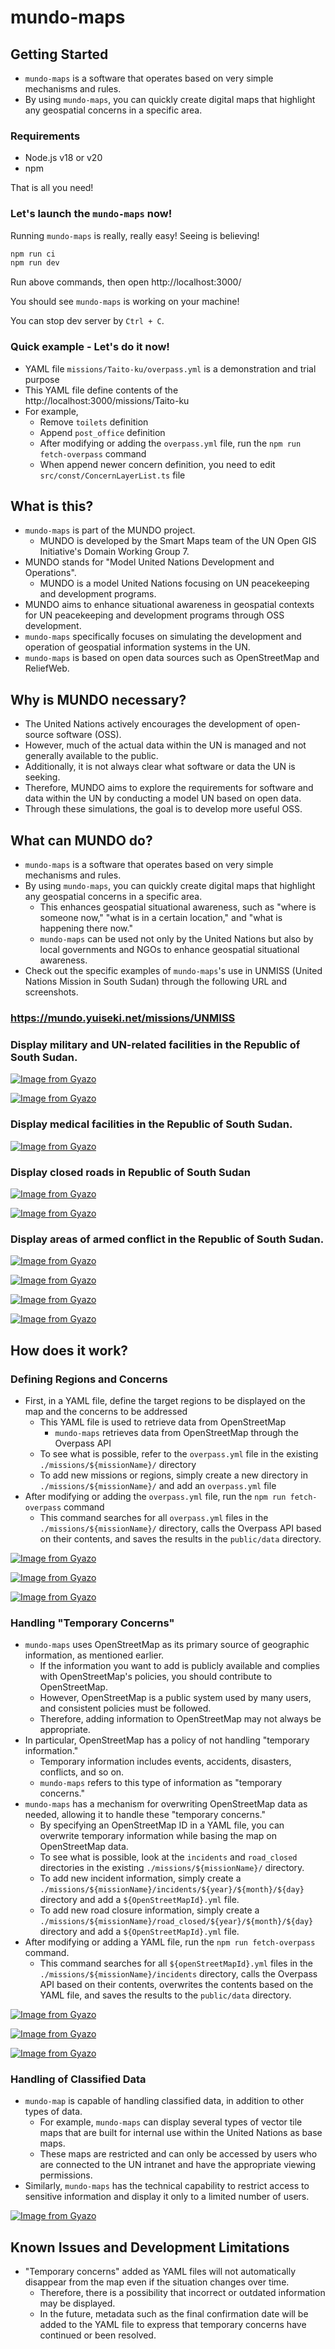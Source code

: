 # mundo-maps

## Getting Started

- `mundo-maps` is a software that operates based on very simple mechanisms and rules.
- By using `mundo-maps`, you can quickly create digital maps that highlight any geospatial concerns in a specific area.

### Requirements

- Node.js v18 or v20
- npm

That is all you need!

### Let's launch the `mundo-maps` now!

Running `mundo-maps` is really, really easy!
Seeing is believing!

```bash
npm run ci
npm run dev
```

Run above commands, then open http://localhost:3000/

You should see `mundo-maps` is working on your machine!

You can stop dev server by `Ctrl + C`.

### Quick example - Let's do it now!

- YAML file `missions/Taito-ku/overpass.yml` is a demonstration and trial purpose
- This YAML file define contents of the http://localhost:3000/missions/Taito-ku
- For example,
  - Remove `toilets` definition
  - Append `post_office` definition
  - After modifying or adding the `overpass.yml` file, run the `npm run fetch-overpass` command
  - When append newer concern definition, you need to edit `src/const/ConcernLayerList.ts` file

## What is this?

- `mundo-maps` is part of the MUNDO project.
  - MUNDO is developed by the Smart Maps team of the UN Open GIS Initiative's Domain Working Group 7.
- MUNDO stands for "Model United Nations Development and Operations".
  - MUNDO is a model United Nations focusing on UN peacekeeping and development programs.
- MUNDO aims to enhance situational awareness in geospatial contexts for UN peacekeeping and development programs through OSS development.
- `mundo-maps` specifically focuses on simulating the development and operation of geospatial information systems in the UN.
- `mundo-maps` is based on open data sources such as OpenStreetMap and ReliefWeb.

## Why is MUNDO necessary?

- The United Nations actively encourages the development of open-source software (OSS).
- However, much of the actual data within the UN is managed and not generally available to the public.
- Additionally, it is not always clear what software or data the UN is seeking.
- Therefore, MUNDO aims to explore the requirements for software and data within the UN by conducting a model UN based on open data.
- Through these simulations, the goal is to develop more useful OSS.

## What can MUNDO do?

- `mundo-maps` is a software that operates based on very simple mechanisms and rules.
- By using `mundo-maps`, you can quickly create digital maps that highlight any geospatial concerns in a specific area.
  - This enhances geospatial situational awareness, such as "where is someone now," "what is in a certain location," and "what is happening there now."
  - `mundo-maps` can be used not only by the United Nations but also by local governments and NGOs to enhance geospatial situational awareness.
- Check out the specific examples of `mundo-maps`'s use in UNMISS (United Nations Mission in South Sudan) through the following URL and screenshots.

### https://mundo.yuiseki.net/missions/UNMISS

### Display military and UN-related facilities in the Republic of South Sudan.

[![Image from Gyazo](https://i.gyazo.com/1c951a512b4d5d55a7c4a066d81e055a.png)](https://gyazo.com/1c951a512b4d5d55a7c4a066d81e055a)

[![Image from Gyazo](https://i.gyazo.com/048d9a4332d0f764a733787c165deb8b.png)](https://gyazo.com/048d9a4332d0f764a733787c165deb8b)

### Display medical facilities in the Republic of South Sudan.

[![Image from Gyazo](https://i.gyazo.com/e1c0df4e6532a7900d8e7816fa9ad922.png)](https://gyazo.com/e1c0df4e6532a7900d8e7816fa9ad922)

### Display closed roads in Republic of South Sudan

[![Image from Gyazo](https://i.gyazo.com/a16fec8372618629e3af70696faced6a.png)](https://gyazo.com/a16fec8372618629e3af70696faced6a)

[![Image from Gyazo](https://i.gyazo.com/52c52135eb943fe834cbef3b0952aa42.png)](https://gyazo.com/52c52135eb943fe834cbef3b0952aa42)

### Display areas of armed conflict in the Republic of South Sudan.

[![Image from Gyazo](https://i.gyazo.com/74ea7b2fff67489ea0d892b6290bdc8d.png)](https://gyazo.com/74ea7b2fff67489ea0d892b6290bdc8d)

[![Image from Gyazo](https://i.gyazo.com/24433d619775435216631d4e39a6adca.png)](https://gyazo.com/24433d619775435216631d4e39a6adca)

[![Image from Gyazo](https://i.gyazo.com/e8c5c298406d9e06bcf6ca1d064f48a1.png)](https://gyazo.com/e8c5c298406d9e06bcf6ca1d064f48a1)

[![Image from Gyazo](https://i.gyazo.com/e20a4faeab56e0149a730ded0811b33c.png)](https://gyazo.com/e20a4faeab56e0149a730ded0811b33c)

## How does it work?

### Defining Regions and Concerns

- First, in a YAML file, define the target regions to be displayed on the map and the concerns to be addressed
  - This YAML file is used to retrieve data from OpenStreetMap
    - `mundo-maps` retrieves data from OpenStreetMap through the Overpass API
  - To see what is possible, refer to the `overpass.yml` file in the existing `./missions/${missionName}/` directory
  - To add new missions or regions, simply create a new directory in `./missions/${missionName}/` and add an `overpass.yml` file
- After modifying or adding the `overpass.yml` file, run the `npm run fetch-overpass` command
  - This command searches for all `overpass.yml` files in the `./missions/${missionName}/` directory, calls the Overpass API based on their contents, and saves the results in the `public/data` directory.

[![Image from Gyazo](https://i.gyazo.com/936c1e4d50a4d493844354f16de78657.png)](https://gyazo.com/936c1e4d50a4d493844354f16de78657)

[![Image from Gyazo](https://i.gyazo.com/b043c456f887fc7e096b51e148e98206.png)](https://gyazo.com/b043c456f887fc7e096b51e148e98206)

[![Image from Gyazo](https://i.gyazo.com/f5aaf5e3cfb59a098c6a9f81ea46d1bc.png)](https://gyazo.com/f5aaf5e3cfb59a098c6a9f81ea46d1bc)

### Handling "Temporary Concerns"

- `mundo-maps` uses OpenStreetMap as its primary source of geographic information, as mentioned earlier.
  - If the information you want to add is publicly available and complies with OpenStreetMap's policies, you should contribute to OpenStreetMap.
  - However, OpenStreetMap is a public system used by many users, and consistent policies must be followed.
  - Therefore, adding information to OpenStreetMap may not always be appropriate.
- In particular, OpenStreetMap has a policy of not handling "temporary information."
  - Temporary information includes events, accidents, disasters, conflicts, and so on.
  - `mundo-maps` refers to this type of information as "temporary concerns."
- `mundo-maps` has a mechanism for overwriting OpenStreetMap data as needed, allowing it to handle these "temporary concerns."
  - By specifying an OpenStreetMap ID in a YAML file, you can overwrite temporary information while basing the map on OpenStreetMap data.
  - To see what is possible, look at the `incidents` and `road_closed` directories in the existing `./missions/${missionName}/` directory.
  - To add new incident information, simply create a `./missions/${missionName}/incidents/${year}/${month}/${day}` directory and add a `${OpenStreetMapId}.yml` file.
  - To add new road closure information, simply create a `./missions/${missionName}/road_closed/${year}/${month}/${day}` directory and add a `${OpenStreetMapId}.yml` file.
- After modifying or adding a YAML file, run the `npm run fetch-overpass` command.
  - This command searches for all `${openStreetMapId}.yml` files in the `./missions/${missionName}/incidents` directory, calls the Overpass API based on their contents, overwrites the contents based on the YAML file, and saves the results to the `public/data` directory.

[![Image from Gyazo](https://i.gyazo.com/023e2da70daa156d0fadb6e1cac24ae9.png)](https://gyazo.com/023e2da70daa156d0fadb6e1cac24ae9)

[![Image from Gyazo](https://i.gyazo.com/f742a1729cf517cd6d1b5d815cecd1a8.png)](https://gyazo.com/f742a1729cf517cd6d1b5d815cecd1a8)

[![Image from Gyazo](https://i.gyazo.com/9dd1613b4753695c98c286e945d5f676.png)](https://gyazo.com/9dd1613b4753695c98c286e945d5f676)

### Handling of Classified Data

- `mundo-map` is capable of handling classified data, in addition to other types of data.
  - For example, `mundo-maps` can display several types of vector tile maps that are built for internal use within the United Nations as base maps.
  - These maps are restricted and can only be accessed by users who are connected to the UN intranet and have the appropriate viewing permissions.
- Similarly, `mundo-maps` has the technical capability to restrict access to sensitive information and display it only to a limited number of users.

[![Image from Gyazo](https://i.gyazo.com/46a523018154f49ef5fef215102fb67e.png)](https://gyazo.com/46a523018154f49ef5fef215102fb67e)

## Known Issues and Development Limitations

- "Temporary concerns" added as YAML files will not automatically disappear from the map even if the situation changes over time.
  - Therefore, there is a possibility that incorrect or outdated information may be displayed.
  - In the future, metadata such as the final confirmation date will be added to the YAML file to express that temporary concerns have continued or been resolved.
